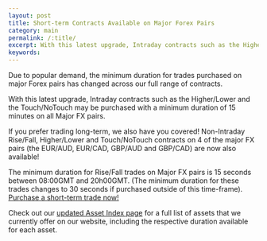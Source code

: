 ```yaml
---
layout: post
title: Short-term Contracts Available on Major Forex Pairs
category: main
permalink: /:title/
excerpt: With this latest upgrade, Intraday contracts such as the Higher/Lower and the Touch/NoTouch may be purchased with a minimum duration of 15 minutes on all Major FX pairs.
keywords:
---
```


Due to popular demand, the minimum duration for trades purchased on major Forex pairs has changed across our full range of contracts.  

With this latest upgrade, Intraday contracts such as the Higher/Lower and the Touch/NoTouch may be purchased with a minimum duration of 15 minutes on all Major FX pairs.

If you prefer trading long-term, we also have you covered! Non-Intraday Rise/Fall, Higher/Lower and Touch/NoTouch contracts on 4 of the major FX pairs (the EUR/AUD, EUR/CAD, GBP/AUD and GBP/CAD) are now also available!

The minimum duration for Rise/Fall trades on Major FX pairs is 15 seconds between 08:00GMT and 20h00GMT. (The minimum duration for these trades changes to 30 seconds if purchased outside of this time-frame). [Purchase a short-term trade now!](https://www.binary.com/c/trade.cgi?market=forex&time=30s&form_name=risefall&expiry_&amount_&H=S0P&currency=USD&underlying_symbol=frxEURJPY&amount=100&date_&&l=EN&utm_medium=social&utm_source=blog&utm_content=whatsnew)

Check out our [updated Asset Index page](https://www.binary.com/c/asset_index.cgi?l=EN&utm_medium=social&utm_source=blog&utm_content=whatsnew) for a full list of assets that we currently offer on our website, including the respective duration available for each asset.
